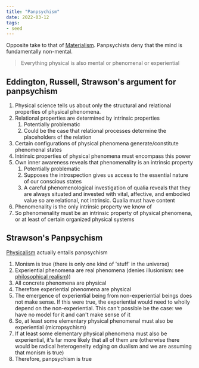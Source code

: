 ```yaml
---
title: "Panpsychism"
date: 2022-03-12
tags:
- seed
---
```


Opposite take to that of [Materialism](thoughts/Materialism.md). Panpsychists deny that the mind is fundamentally non-mental.

> Everything physical is also mental or phenomenal or experiential

## Eddington, Russell, Strawson's argument for panpsychism
1. Physical science tells us about only the structural and relational properties of physical phenomena.
2. Relational properties are determined by intrinsic properties
	1. Potentially problematic
	2. Could be the case that relational processes determine the placeholders of the relation
3. Certain configurations of physical phenomena generate/constitute phenomenal states
4. Intrinsic properties of physical phenomena must encompass this power
5. Own inner awareness reveals that phenomenality is an intrinsic property
	1. Potentially problematic
	2. Supposes the introspection gives us access to the essential nature of our conscious states
	3. A careful phenomenological investigation of qualia reveals that they are always situated and invested with vital, affective, and embodied value so are relational, not intrinsic. Qualia must have content 
6. Phenomenality is the only intrinsic property we know of
7. So phenomenality must be an intrinsic property of physical phenomena, or at least of certain organized physical systems

## Strawson's Panpsychism
[Physicalism](thoughts/Materialism.md) actually entails panpsychism

1. Monism is true (there is only one kind of 'stuff' in the universe)
2. Experiential phenomena are real phenomena (denies illusionism: see [philosophical realism](thoughts/philosophical%20realism.md)))
3. All concrete phenomena are physical
4. Therefore experiential phenomena are physical
5. The emergence of experiential being from non-experiential beings does not make sense. If this were true, the experiential would need to wholly depend on the non-experiential. This can't possible be the case: we have no model for it and can't make sense of it
6. So, at least some elementary physical phenomenal must also be experiential (micropsychism)
7. If at least some elementary physical phenomena must also be experiential, it's far more likely that all of them are (otherwise there would be radical heterogeneity edging on dualism and we are assuming that monism is true)
8. Therefore, panpsychism is true